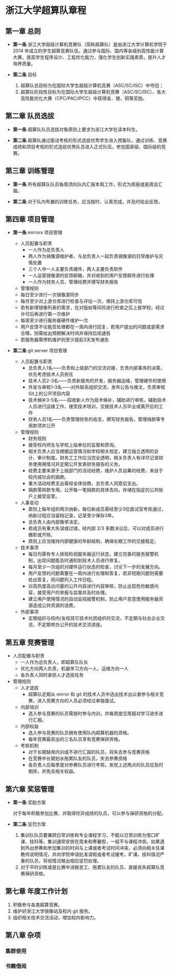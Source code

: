 # 浙江大学超算队章程

## 第一章 总则

 - **第一条** 浙江大学超级计算机竞赛队（简称超算队）是由浙江大学计算机学院于 2014 年成立的学生超算竞赛队伍。通过参与国际、国内等各级别高性能计算大赛，提高学生程序设计、工程优化能力，强化学生创新实践素质，提升人才培养质量。

 - **第二条** 目标

    1. 超算队总目标为在国际大学生超级计算机竞赛（ASC/SC/ISC）中夺冠；
    2. 超算队阶段性目标为在国际大学生超级计算机竞赛（ASC/SC/ISC）、各大高性能优化大赛（CPC/PAC/IPCC）中获得金、银、铜等奖励。

## 第二章 队员选拔

 - **第一条** 超算队队员选拔对象原则上要求为浙江大学在读本科生。

 - **第二条** 超算队通过面试考核的形式选拔优秀学生进入预备队，通过训练、竞赛成绩和项目考核的形式选拔优秀队员进入正式队伍，参加国家级、国际级的竞赛。

## 第三章 训练管理

 - **第一条** 所有超算队队员每周须向队内汇报本周工作，形式为周报或是周会汇报。

 - **第二条** 对于队内布置的训练任务，应当按时、认真完成，并及时给出反馈。

## 第四章 项目管理

 - **第一条** mirrors 项目管理
   - 人员配置与职责
      - 一人作为总负责人
      - 两人作为镜像源维护者，与总负责人一起负责镜像源的日常维护与灾情处置
      - 三个人中一人主要负责硬件，两人主要负责软件
      - 一人运营镜像源的反馈邮箱，并对收到的用户反馈邮件进行处理
      - 一人作为财务人员，管理经费并撰写财务报告
   - 管理规则
   - 每日至少进行一次镜像源同步
   - 每月至少对上游仓库进行检查与评估一次，保持上游仓库可信
   - 若有新增镜像列表的需求，在对版权等风险进行检查之后上报学校，经过许可后再进行第一次维护
   - 每周至少进行服务器硬件维护一次
   - 用户反馈不论能否处理都在一周内进行回复，若用户提出的问题或是需求合理，则需给出预期解决时间并保持后续通告
   - 若服务器需停机维护则至少提前3天发布通告

 - **第二条** git server 项目管理
   - 人员配置与职责
      - 总负责人1名——负责和上级部门的交流对接，负责内部事务的决策，优先考虑技术人员担任
      - 技术人员2-3名——负责新服务的开发，服务器运维，管理硬件的使用
      - 外宣与审核1-3名——对外联系组织交流，发布公告与推文，负责审核Git上的公开项目内容
      - 技术候补3-5名——招收新人作为技术候补，辅助进行审核，辅助技术人员进行运维工作，接受技术培训，交接技术人员毕业或离开后的工作
      - 财务人员1名——负责管理财务的收支，撰写财务报告，管理捐款等专用款项并公开
   - 管理规则
      - 财务规则
      - 接受校内师生与学校上级单位的监督和质询。
      - 相关负责⼈应当根据运营情况和学校相关规定，建⽴独⽴透明的会计、审计制度。财务⼯工作应当完全透明，相关负责⼈有详尽记录财务使⽤用情况并定期公开发表财务报告的义务。
      - 经费主要来源于上级部门的活动经费，维护人员自筹的经费，来自于校内或社会的捐款。
      - 重大活动经费支出需经全体协商，总负责人同意后支出。
      - 捐款需转款专用，公开每一笔捐款的具体去向，存储在指定的公共账户上接受监管。
   - 人事变动
      - 原则上每年组织两次纳新，每位新成员需经至少3位面试官考核通过，纳新过程应当留档记录，记录至少保存3年。
      - 总负责人由内部推举决定。
      - 若成员有重大失误或过错，经内部 2/3 多数决议后，可以对成员进行撤职或开除。
      - 原则上应当维持内部健康的年龄结构，确保长期工作的交接稳定。
   - 技术事项
      - 每日均需有专人排班检视服务器运行状态，建立完善的服务报警机制，出现问题能及时通知到技术人员进行修复。
      - 每月至少一次组织对硬件运行状态的检查，讨论下一步的发展方向。
      - 用户反馈的问题需要在一周内进行处理和答复，若非短期问题则需要给出答复，将问题列入工作日程。
      - 对高热度高访问量的公开内容进行内容审核，防止出现危险敏感内容，接受用户的举报与监督并及时处理。
      - 建立用户使用情况的自动监视报警机制，防止用户恶意使用服务器资源造成公共资源的浪费。
   - 外部事项
      - 定期组织与校内/友校其它技术社团组织的交流，不定期与社会企业交流，不定期举办公开的技术交流讲座。

## 第五章 竞赛管理

- 人员配置与职责
   - 一人作为总负责人，即超算队队长
   - 优化方向两人负责，机器学习方向一人，运维方向一人
   - 各负责人同时承担人才选拔任务
- 管理规则
   - 人才选拔
      - 超算队定期从 mirror 和 git 的技术人员中选出技术出众者参与相关竞赛，进入竞赛方向的人员必须经过单独面试。
   - 内部培训
      - 选入参与竞赛的队员需按时参与内训，并每周提交周报对学习进步进行汇报。
   - 内部权益
      - 选入参与竞赛的队员拥有使用队内超算机器的资格。
      - 每年竞赛最突出的三名队员享有竞赛保研资格。
   - 考核机制
      - 对于长期缺席内训或不进行汇报的队员，将失去参与竞赛资格
      - 在竞赛中长期划水拖累队友的队员，失去参赛资格
      - 各负责人应每季度对参赛队员进行考核，发现上述两点的队员应及时剔除，并免去相关权益。

## 第六章 奖惩管理

 - **第一条** 奖励方案

    对于每年积极参加比赛、并取得优异成绩的队员，可以参与保研资格的分配。

 - **第二条** 惩罚方案

    1. 集训队队员要兼顾日常训练和专业课程学习，不能以日常训练为借口旷课、挂科等。集训通常安排在周末和寒暑假，一般不与课程冲突。如果遇到外出参赛和参加集训的时间与上课或者考试时间冲突，必须向相关任课教师说明情况，并向学院申请批准请假或者考试缓考。旷课、挂科情况严重的队员，将视情况做出相应惩罚处理。
    2. 对于平时训练或是比赛中消极怠工、拖累队友的队员，直接丧失超算队竞赛保研资格。

## 第七章 年度工作计划

1. 积极参与各类超算竞赛。
2. 维护好浙江大学镜像站及校内 git 服务。
3. 组织相关技术交流活动，增加校内影响力。

## 第八章 杂项

### 集群使用

### 书籍借阅
